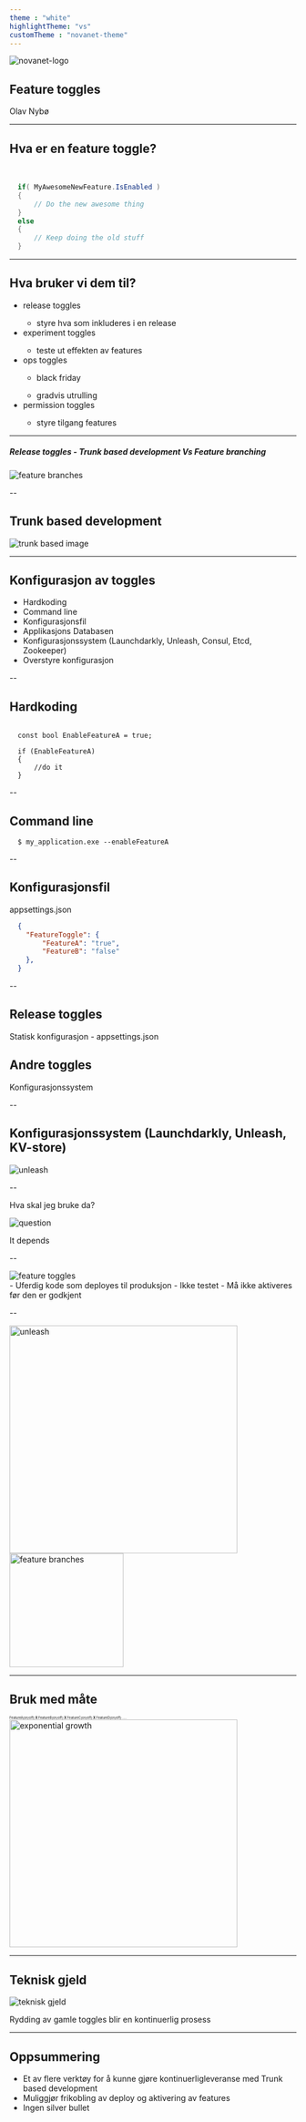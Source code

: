 ```yaml
---
theme : "white"
highlightTheme: "vs"
customTheme : "novanet-theme"
---
```


<img src="https://julekalender.novanet.no/images/NN_Logo_Liten_RGB.svg" alt="novanet-logo" class="logo">

## Feature toggles

Olav Nybø

---

## Hva er en feature toggle?
<br/>

```cs
  if( MyAwesomeNewFeature.IsEnabled ) 
  {
      // Do the new awesome thing
  }
  else
  {
      // Keep doing the old stuff
  }
``` 

---

## Hva bruker vi dem til?

<ul>
    <li>release toggles </li>
    <ul class="subitem"> <li >styre hva som inkluderes i en release</li> </ul>
    <li>experiment toggles</li>
    <ul class="subitem"> <li >teste ut effekten av features</li> </ul>
    <li>ops toggles</li>
    <ul class="subitem"> <li >black friday</li> </ul>
    <ul class="subitem"> <li >gradvis utrulling</li> </ul>
    <li>permission toggles</li>
    <ul class="subitem"> <li >styre tilgang features</li> </ul>
</ul>

---

##### Release toggles - Trunk based development Vs Feature branching

<img src="images/feature-branch.png" alt="feature branches" >

--

## Trunk based development

<img src="images/trunk-based.png" alt="trunk based image" >

---

## Konfigurasjon av toggles

- Hardkoding
- Command line
- Konfigurasjonsfil 
- Applikasjons Databasen
- Konfigurasjonssystem (Launchdarkly, Unleash, Consul, Etcd, Zookeeper)
- Overstyre konfigurasjon 

--

## Hardkoding

```console

  const bool EnableFeatureA = true;

  if (EnableFeatureA)
  {
      //do it
  } 
``` 

--

## Command line

```console
  $ my_application.exe --enableFeatureA 
``` 

--

## Konfigurasjonsfil

appsettings.json
```json
  {
    "FeatureToggle": {
        "FeatureA": "true",
        "FeatureB": "false"
    },
  }
``` 

--

## Release toggles
Statisk konfigurasjon - appsettings.json

## Andre toggles
Konfigurasjonssystem

--

## Konfigurasjonssystem (Launchdarkly, Unleash, KV-store)

<img src="images/unleash.png" alt="unleash" >

--

Hva skal jeg bruke da?

<img src="https://media.giphy.com/media/3o7aTskHEUdgCQAXde/giphy.gif" alt="question" >

It depends <!-- .element: class="fragment current-visible" -->

--

<img src="images/feature-toggles.jpg" alt="feature toggles" >

<aside class="notes">
- Uferdig kode som deployes til produksjon
- Ikke testet
- Må ikke aktiveres før den er godkjent
</aside>

--

<img src="images/unleash.png" alt="unleash" width="400" style="margin-right: 40px;">
<img src="images/minesweeper.gif" alt="feature branches" width="200"> 

---

## Bruk med måte

<div style="font-size: 40%;"> 
    <span>FeatureA(on/off)</span>
    <span style="font-weight: bold;"> X </span>
    <span>FeatureB(on/off)</span>
    <span style="font-weight: bold;"> X </span>
    <span>FeatureC(on/off)</span>
    <span style="font-weight: bold;"> X </span>
    <span>FeatureD(on/off) ..... </span>
</div>

<img src="images/exponential.png" alt="exponential growth" height="400">

---

## Teknisk gjeld
<img src="https://media.giphy.com/media/GVQ7PkscQwk3S/giphy.gif" alt="teknisk gjeld"> 

Rydding av gamle toggles blir en kontinuerlig prosess

---

## Oppsummering

- Et av flere verktøy for å kunne gjøre kontinuerligleveranse med Trunk based development
- Muliggjør frikobling av deploy og aktivering av features
- Ingen silver bullet

